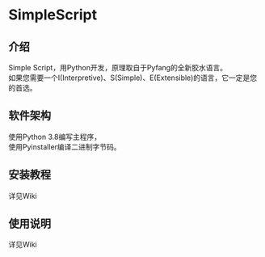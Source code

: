 # SimpleScript

## 介绍
Simple Script，用Python开发，原理取自于Pyfang的全新胶水语言。
<br/>
如果您需要一个I(Interpretive)、S(Simple)、E(Extensible)的语言，它一定是您的首选。

## 软件架构
使用Python 3.8编写主程序，
<br/>
使用Pyinstaller编译二进制字节码。


## 安装教程

详见Wiki

## 使用说明

详见Wiki

